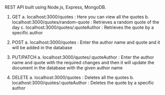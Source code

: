 REST API built using Node.js, Express, MongoDB.

1. GET
   a. localhost:3000/quotes : Here you can view all the quotes
   b. localhost:3000/quotes/random-quote : Retrieves a random quote of the day
   c. localhost:3000/quotes/:quoteAuthor : Retrieves the quote by a specific author

2. POST
   a. localhost:3000/quotes : Enter the author name and quote and it will be added in the database

3. PUT/PATCH
   a. localhost:3000/quotes/:quoteAuthor : Enter the author name and quote with the required changes and then it will update the document in the database with the given author name

4. DELETE
   a. localhost:3000/quotes : Deletes all the quotes
   b. localhost:3000/quotes/:quoteAuthor : Deletes the quote by a specific author
